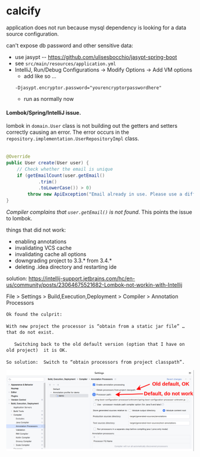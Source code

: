 # calcify

application does not run because mysql dependency is looking for a data source configuration.

can't expose db password and other sensitive data:

- use jasypt -- https://github.com/ulisesbocchio/jasypt-spring-boot
- see `src/main/resources/application.yml`
- IntelliJ, Run/Debug Configurations -> Modify Options -> Add VM options
    - add like so ...
  ```
  -Djasypt.encryptor.password="yourencryptorpasswordhere"
  ```
    - run as normally now

#### Lombok/Spring/IntelliJ issue.
lombok in `domain.User` class is not building out the getters and setters correctly causing an error.
The error occurs in the `repository.implementation.UserRepositoryImpl` class.

```java

@Override
public User create(User user) {
    // Check whether the email is unique
    if (getEmailCount(user.getEmail()
            .trim()
            .toLowerCase()) > 0)
        throw new ApiException("Email already in use. Please use a different email and try again.");
}

```

*Compiler complains that `user.getEmail()` is not found*. This points the issue to lombok.

things that did not work:
- enabling annotations
- invalidating VCS cache
- invalidating cache all options
- downgrading project to 3.3.* from 3.4.*
- deleting .idea directory and restarting ide

solution:
https://intellij-support.jetbrains.com/hc/en-us/community/posts/23064675521682-Lombok-not-workin-with-Intellij

File > Settings > Build,Execution,Deployment > Compiler > Annotation Processors
```
Ok found the culprit: 

With new project the processor is “obtain from a static jar file” … that do not exist.  

   Switching back to the old default version (option that I have on old project)  it is OK. 

So solution:  Switch to “obtain processors from project classpath”.
```

![Lombok error fix in IntelliJ IDE](imgs_md/lombok_issue_solution_intellij.png)